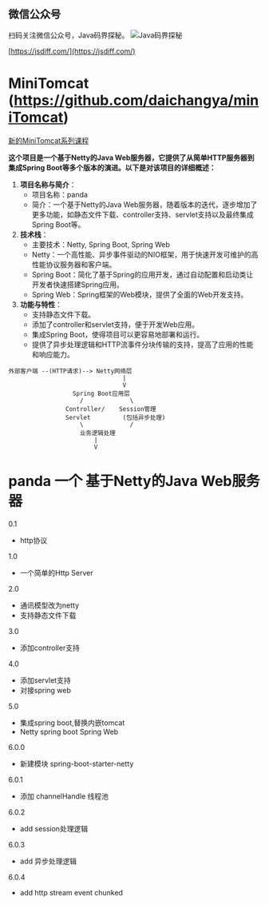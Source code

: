 ## 微信公众号

扫码关注微信公众号，Java码界探秘。
![Java码界探秘](http://images.jsdiff.com/qrcode_for_gh_1e2587cc42b1_258_1587996055777.jpg)

[https://jsdiff.com/](https://jsdiff.com/)

# MiniTomcat (https://github.com/daichangya/miniTomcat)

[新的MiniTomcat系列课程](MiniTomcat.md)


**这个项目是一个基于Netty的Java Web服务器，它提供了从简单HTTP服务器到集成Spring Boot等多个版本的演进。以下是对该项目的详细概述：**

1.  **项目名称与简介**：
    *   项目名称：panda
    *   简介：一个基于Netty的Java Web服务器，随着版本的迭代，逐步增加了更多功能，如静态文件下载、controller支持、servlet支持以及最终集成Spring Boot等。
2.  **技术栈**：
    *   主要技术：Netty, Spring Boot, Spring Web
    *   Netty：一个高性能、异步事件驱动的NIO框架，用于快速开发可维护的高性能协议服务器和客户端。
    *   Spring Boot：简化了基于Spring的应用开发，通过自动配置和启动类让开发者快速搭建Spring应用。
    *   Spring Web：Spring框架的Web模块，提供了全面的Web开发支持。
3.  **功能与特性**：
    *   支持静态文件下载。
    *   添加了controller和servlet支持，便于开发Web应用。
    *   集成Spring Boot，使得项目可以更容易地部署和运行。
    *   提供了异步处理逻辑和HTTP流事件分块传输的支持，提高了应用的性能和响应能力。

```
外部客户端 --(HTTP请求)--> Netty网络层  
                                |  
                                V  
                  Spring Boot应用层  
                    /             \  
                Controller/    Session管理  
                Servlet         (包括异步处理)  
                    \             /  
                    业务逻辑处理  
                        |  
                        V  
```

# panda 一个 基于Netty的Java Web服务器
0.1
* http协议

1.0
* 一个简单的Http Server

2.0 
* 通讯模型改为netty
* 支持静态文件下载

3.0
* 添加controller支持

4.0
* 添加servlet支持
* 对接spring web

5.0
* 集成spring boot,替换内嵌tomcat
* Netty spring boot Spring Web

6.0.0
* 新建模块 spring-boot-starter-netty

6.0.1
* 添加 channelHandle 线程池

6.0.2
* add session处理逻辑

6.0.3
* add 异步处理逻辑

6.0.4
* add http stream event chunked
